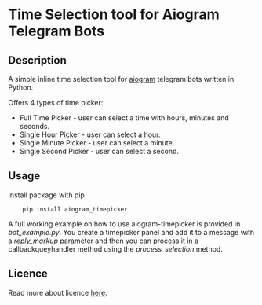 # Time Selection tool for Aiogram Telegram Bots

## Description
A simple inline time selection tool for [aiogram](https://github.com/aiogram/aiogram) telegram bots written in Python.

Offers 4 types of time picker:
* Full Time Picker - user can select a time with hours, minutes and seconds.
* Single Hour Picker - user can select a hour.
* Single Minute Picker - user can select a minute.
* Single Second Picker - user can select a second.

## Usage
Install package with pip

        pip install aiogram_timepicker

A full working example on how to use aiogram-timepicker is provided in *bot_example.py*. 
You create a timepicker panel and add it to a message with a *reply_markup* parameter and then you can process it in a callbackqueyhandler method using the *process_selection* method.

## Licence
Read more about licence [here](./LICENSE.txt).